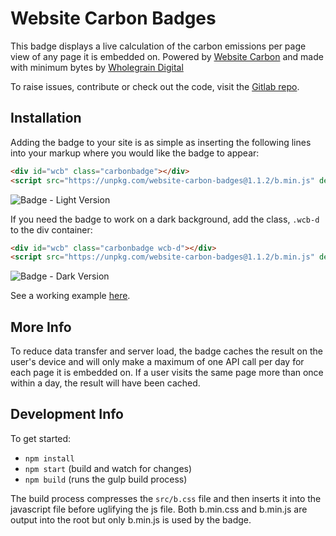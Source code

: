 # Website Carbon Badges

This badge displays a live calculation of the carbon emissions per page view of any page it is embedded on. Powered by [Website Carbon](https://websitecarbon.com) and made with minimum bytes by [Wholegrain Digital](https://wholegraindigital.com)

To raise issues, contribute or check out the code, visit the [Gitlab repo](https://gitlab.com/wholegrain/website-carbon-badges/).

## Installation
Adding the badge to your site is as simple as inserting the following lines into your markup where you would like the badge to appear:

```html
<div id="wcb" class="carbonbadge"></div>
<script src="https://unpkg.com/website-carbon-badges@1.1.2/b.min.js" defer></script>
```

![Badge - Light Version](./public/badge-light.png "Badge - Light Version")

If you need the badge to work on a dark background, add the class, `.wcb-d` to the div container:

```html
<div id="wcb" class="carbonbadge wcb-d"></div>
<script src="https://unpkg.com/website-carbon-badges@1.1.2/b.min.js" defer></script>
```

![Badge - Dark Version](./public/badge-dark.png "Badge - Dark Version")

See a working example [here](./light.html).

## More Info

To reduce data transfer and server load, the badge caches the result on the user's device and will only make a maximum of one API call per day for each page it is embedded on. If a user visits the same page more than once within a day, the result will have been cached.

## Development Info
To get started:
- `npm install`
- `npm start` (build and watch for changes)
- `npm build` (runs the gulp build process)

The build process compresses the `src/b.css` file and then inserts it into the javascript file before uglifying the js file. Both b.min.css and b.min.js are output into the root but only b.min.js is used by the badge.
